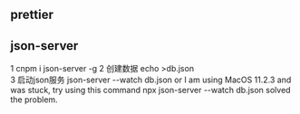 ## prettier

## json-server
1 cnpm i json-server -g
2 创建数据
echo >db.json  
3 启动json服务
json-server --watch db.json
or
I am using MacOS 11.2.3 and was stuck, try using this command
npx json-server --watch db.json solved the problem.
